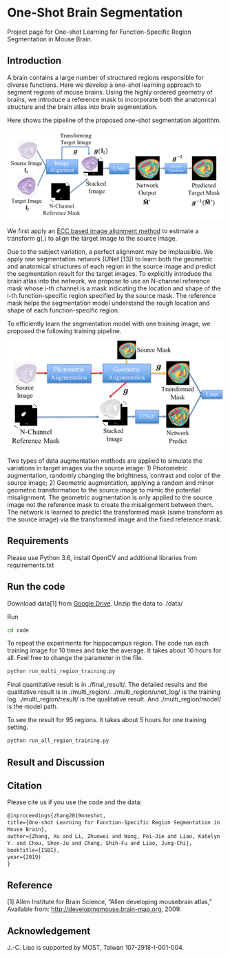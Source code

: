 # One-Shot Brain Segmentation

Project page for One-shot Learning for Function-Specific Region Segmentation in Mouse Brain.

## Introduction

A brain contains a large number of structured regions responsible for diverse functions. Here we develop a one-shot learning approach to segment regions of mouse brains. Using the highly ordered geometry of brains, we introduce a reference mask to incorporate both the anatomical structure and the brain atlas into brain segmentation.

Here shows the pipeline of the proposed one-shot segmentation algorithm.

<img src="./fig/Pipeline.pdf" width="600"> 

We first apply an [ECC based image alignment method](./code/align_image.py) to estimate a transform g(.) to align the target image to the source image. 

Due to the subject variation, a perfect alignment may be implausible.  We apply one  segmentation network (UNet [13]) to learn both the geometric and anatomical structures of each region in the source image and predict the segmentation result for the target images. To explicitly introduce the brain atlas into the network, we propose to use an N-channel reference mask whose i-th channel is a mask indicating the location and shape of the i-th function-specific region specified by the source mask. The reference mask helps the segmentation model understand the rough location and shape of each function-specific region. 

To efficiently learn the segmentation model with one training image, we proposed the following training pipeline.

<img src="./fig/TrainingPipeline.pdf" width="600"> 

Two types of data augmentation methods are applied to simulate the variations in target images via the source image: 1) Photometric augmentation, randomly changing the brightness, contrast and color of the source image; 2) Geometric augmentation, applying a random and minor geometric transformation to the source image to mimic the potential misalignment. The geometric augmentation is only applied to the source image not the reference mask to create the misalignment between them. The network is learned to predict the transformed mask (same transform as the source image) via the transformed image and the fixed reference mask. 

## Requirements

Please use Python 3.6, install OpenCV and additional libraries from requirements.txt

## Run the code

Download data[1] from 
[Google Drive](https://drive.google.com/open?id=16CB3sJiHnlrvrv9t6Cr-vgZjqOjck5sP). Unzip the data to ./data/

Run

```bash
cd code
```

To repeat the experiments for hippocampus region. The code run each training image for 10 times and take the average. It takes about 10 hours for all. Feel free to change the parameter in the file.  

```python
python run_multi_region_training.py
```

Final quantitative result is in ./final_result/. The detailed results and the qualitative result is in ./multi_region/. ./multi_region/unet_log/ is the training log. ./multi_region/result/ is the qualitative result. And ./multi_region/model/ is the model path.


To see the result for 95 regions. It takes about 5 hours for one training setting.

```python
python run_all_region_training.py
```


## Result and Discussion


## Citation

Please cite us if you use the code and the data:

```
@inproceedings{zhang2019oneshot,
title={One-shot Learning for Function-Specific Region Segmentation in Mouse Brain},
author={Zhang, Xu and Li, Zhuowei and Wang, Pei-Jie and Liao, Katelyn Y. and Chou, Shen-Ju and Chang, Shih-Fu and Liao, Jung-Chi},
booktitle={ISBI},
year={2019}
}
```

## Reference
[1] Allen Institute for Brain Science, “Allen developing mousebrain atlas,” Available from: http://developingmouse.brain-map.org, 2009.

## Acknowledgement
J.-C. Liao is supported by MOST, Taiwan 107-2918-I-001-004.










